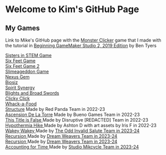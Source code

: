 # Welcome to Kim's GitHub Page

## My Games

Link to Mike's GitHub page with the <a href = "https://mkinney.github.io/monster_clicker/index.html" target = "_blank"> Monster Clicker</a> game that I made with the tutorial in <a href = "https://www.amazon.com/Beginning-GameMaker-Studio-Master-Programming/dp/1790577152" target = "_blank"> Beginning GameMaker Studio 2, 2019 Edition</a> by Ben Tyers<br>

<p>
<a href = "https://gadgetgirlkim.github.io/DiverCityHTMLFolder/index.html" target = "_blank"> Sisters in STEM Game</a>
<br>  
<a href = "https://gadgetgirlkim.github.io/SixFeetHTMLFolder/index.html" target = "_blank"> Six Feet Game</a>
<br>  
<a href = "https://gadgetgirlkim.github.io/SixFeet2HTMLFolder/index.html" target = "_blank"> Six Feet Game 2</a>
<br>  
<a href = "https://gadgetgirlkim.github.io/Slimeageddon2HTMLFolder/index.html" target = "_blank"> Slimeageddon Game</a>
<br>  
<a href = "https://gadgetgirlkim.github.io/NexusGem2/index.html" target = "_blank"> Nexus Gem</a>
<br>  
<a href = "https://gadgetgirlkim.github.io/biosiz2/index.html" target = "_blank"> Biosiz</a>
<br>  
<a href = "https://gadgetgirlkim.github.io/Spirit Synergy/SpiritSynergy.html" target = "_blank"> Spirit Synergy</a> 
<br>  
<a href = "https://gadgetgirlkim.github.io/OGPC WebGL/index.html" target = "_blank"> Blights and Broad Swords</a> 
<br>
<a href = "https://gadgetgirlkim.github.io/ClickyClick/index.html" target = "_blank"> Clicky Click</a> 
<br> 
<a href = "https://gadgetgirlkim.github.io/Whack_a_Food/index.html" target = "_blank"> Whack-a-Food</a> 
<br> 
<a href = "https://gadgetgirlkim.github.io/StructureGame/index.html" target = "_blank"> Structure</a> Made by Red Panda Team in 2022-23
<br>  
<a href = "https://gadgetgirlkim.github.io/TowerAscension/index.html" target = "_blank"> Ascension De La Torre</a> Made by Bueno Games Team in 2022-23
<br> 
<a href = "https://gadgetgirlkim.github.io/ThisTitleIsFalse/index.html" target = "_blank"> This Title is False </a> Made by Disruptive [REDACTED] Team in 2022-23
<br>
<a href = "https://play.unity.com/mg/other/webgl-builds-346641" target = "_blank"> Hypothermia Hike </a> Made by Ashton D with art assets by Iris F in 2022-23
<br> 
<a href = "https://gadgetgirlkim.github.io/WakeyWakeyBuild/index.html" target = "_blank"> Wakey Wakey </a> Made by <a href = "https://tms.ogpc.info/Games/Details/9c97aeb1-172c-400b-97e4-2eee0900608b" target = "_blank">The Odd Invalid Salute Team in 2023-24
<br> 
<a href = "https://gadgetgirlkim.github.io/RecursionBuild/index.html" target = "_blank"> Recursion </a> Made by <a href = "https://tms.ogpc.info/Games/Details/410e5edf-1421-4c42-9688-af15d9fc5f7e" target = "_blank">Dream Weavers Team in 2023-24 </a> 
<br> 
<a href = "https://gadgetgirlkim.github.io/RecursionFinal3/index.html" target = "_blank"> Recursion </a> Made by <a href = "https://tms.ogpc.info/Games/Details/410e5edf-1421-4c42-9688-af15d9fc5f7e" target = "_blank">Dream Weavers Team in 2023-24 </a> 
<br> 
<a href = "https://gadgetgirlkim.github.io/AccountingBuild/index.html" target = "_blank"> Accounting for Time </a> Made by <a href = "https://tms.ogpc.info/Games/Details/cd999ec3-2ac1-4def-b94c-76e6bec739f6" target = "_blank">Studio Mikcycle Team in 2023-24 </a> 
<br>
</p>






